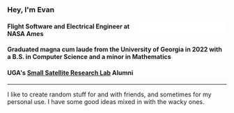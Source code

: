 
### Hey, I'm Evan
<img src="ssrl-logo.svg" alt="SSRL Logo" align="right" width="200"/>

#### Flight Software and Electrical Engineer at NASA Ames
#### Graduated magna cum laude from the University of Georgia in 2022 with a B.S. in Computer Science and a minor in Mathematics
#### UGA's <a href="http://smallsat.uga.edu/">Small Satellite Research Lab</a> Alumni

<hr/>

I like to create random stuff for and with friends, and sometimes for my personal use. I have some good ideas mixed in with the wacky ones.

<!--
https://github-readme-stats.vercel.app/api?username=EvanTich&show_icons=true&count_private=true&hide_border=true&theme=dark&bg_color=121212
https://github-readme-stats.vercel.app/api/top-langs/?username=EvanTich&langs_count=10&hide_border=true&theme=dark&layout=compact&bg_color=121212
**EvanTich/EvanTich** is a ✨ _special_ ✨ repository because its `README.md` (this file) appears on your GitHub profile.

Here are some ideas to get you started:

- 🔭 I’m currently working on ...
- 🌱 I’m currently learning ...
- 👯 I’m looking to collaborate on ...
- 🤔 I’m looking for help with ...
- 💬 Ask me about ...
- 📫 How to reach me: ...
- 😄 Pronouns: ...
- ⚡ Fun fact: ...
-->
